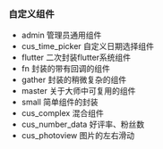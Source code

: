 ### 自定义组件

- admin 管理员通用组件
- cus_time_picker 自定义日期选择组件
- flutter 二次封装flutter系统组件
- fn 封装的带有回调的组件
- gather 封装的稍微复杂的组件
- master 关于大师中可复用的组件
- small 简单组件的封装
- cus_complex 混合组件
- cus_number_data 好评率、粉丝数
- cus_photoview 图片的左右滑动



